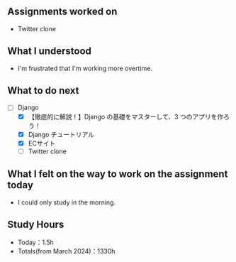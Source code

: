 ## Assignments worked on
- Twitter clone

## What I understood
- I'm frustrated that I'm working more overtime.

## What to do next
- [ ] Django
   - [x] 【徹底的に解説！】Django の基礎をマスターして、3 つのアプリを作ろう！
   - [x] Django チュートリアル
   - [x] ECサイト
   - [ ] Twitter clone

## What I felt on the way to work on the assignment today
- I could only study in the morning.

## Study Hours

- Today：1.5h
- Totals(from March 2024)：1330h